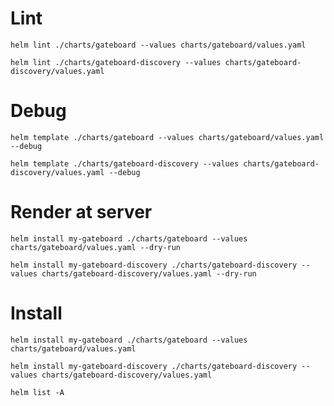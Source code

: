 # Lint

    helm lint ./charts/gateboard --values charts/gateboard/values.yaml

    helm lint ./charts/gateboard-discovery --values charts/gateboard-discovery/values.yaml

# Debug

    helm template ./charts/gateboard --values charts/gateboard/values.yaml --debug

    helm template ./charts/gateboard-discovery --values charts/gateboard-discovery/values.yaml --debug

# Render at server

    helm install my-gateboard ./charts/gateboard --values charts/gateboard/values.yaml --dry-run

    helm install my-gateboard-discovery ./charts/gateboard-discovery --values charts/gateboard-discovery/values.yaml --dry-run

# Install

    helm install my-gateboard ./charts/gateboard --values charts/gateboard/values.yaml

    helm install my-gateboard-discovery ./charts/gateboard-discovery --values charts/gateboard-discovery/values.yaml

    helm list -A
